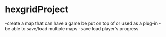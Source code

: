 # hexgridProject
-create a map that can have a game be put on top of or used as a plug-in
-be able to save/load multiple maps
-save load player's progress
